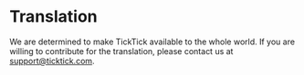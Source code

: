 # Translation
We are determined to make TickTick available to the whole world. If you are willing to contribute for the translation, please contact us at  [support@ticktick.com](support@ticktick.com).
